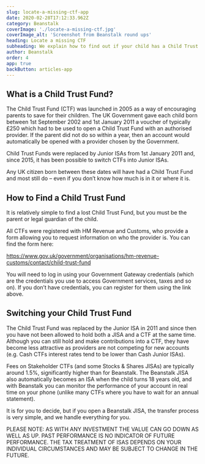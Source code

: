 ```yaml
---
slug: locate-a-missing-ctf-app
date: 2020-02-28T17:12:33.962Z
category: Beanstalk
coverImage: './locate-a-missing-ctf.jpg'
coverImage_alt: 'Screenshot from Beanstalk round ups'
heading: Locate a missing CTF
subheading: We explain how to find out if your child has a Child Trust Fund and where it might be
author: Beanstalk
order: 4
app: true
backButton: articles-app
---
```


## What is a Child Trust Fund?

The Child Trust Fund (CTF) was launched in 2005 as a way of encouraging parents to save for their children. The UK Government gave each child born between 1st September 2002 and 1st January 2011 a voucher of typically £250 which had to be used to open a Child Trust Fund with an authorised provider. If the parent did not do so within a year, then an account would automatically be opened with a provider chosen by the Government.

Child Trust Funds were replaced by Junior ISAs from 1st January 2011 and, since 2015, it has been possible to switch CTFs into Junior ISAs.

Any UK citizen born between these dates will have had a Child Trust Fund and most still do – even if you don’t know how much is in it or where it is.
 
## How to Find a Child Trust Fund

It is relatively simple to find a lost Child Trust Fund, but you must be the parent or legal guardian of the child.

All CTFs were registered with HM Revenue and Customs, who provide a form allowing you to request information on who the provider is. You can find the form here: 

<a href="https://www.gov.uk/government/organisations/hm-revenue-customs/contact/child-trust-fund" target="_blank">https://www.gov.uk/government/organisations/hm-revenue-customs/contact/child-trust-fund</a>


You will need to log in using your Government Gateway credentials (which are the credentials you use to access Government services, taxes and so on). If you don’t have credentials, you can register for them using the link above.


## Switching your Child Trust Fund

The Child Trust Fund was replaced by the Junior ISA in 2011 and since then you have not been allowed to hold both a JISA and a CTF at the same time. Although you can still hold and make contributions into a CTF, they have become less attractive as providers are not competing for new accounts (e.g. Cash CTFs interest rates tend to be lower than Cash Junior ISAs).

Fees on Stakeholder CTFs (and some Stocks & Shares JISAs) are typically around 1.5%, significantly higher than for Beanstalk.  The Beanstalk JISA also automatically becomes an ISA when the child turns 18 years old, and with Beanstalk you can monitor the performance of your account in real time on your phone (unlike many CTFs where you have to wait for an annual statement).

It is for you to decide, but if you open a Beanstalk JISA, the transfer process is very simple, and we handle everything for you.

PLEASE NOTE: AS WITH ANY INVESTMENT THE VALUE CAN GO DOWN AS WELL AS UP. PAST PERFORMANCE IS NO INDICATOR OF FUTURE PERFORMANCE. THE TAX TREATMENT OF ISAS DEPENDS ON YOUR INDIVIDUAL CIRCUMSTANCES AND MAY BE SUBJECT TO CHANGE IN THE FUTURE.
